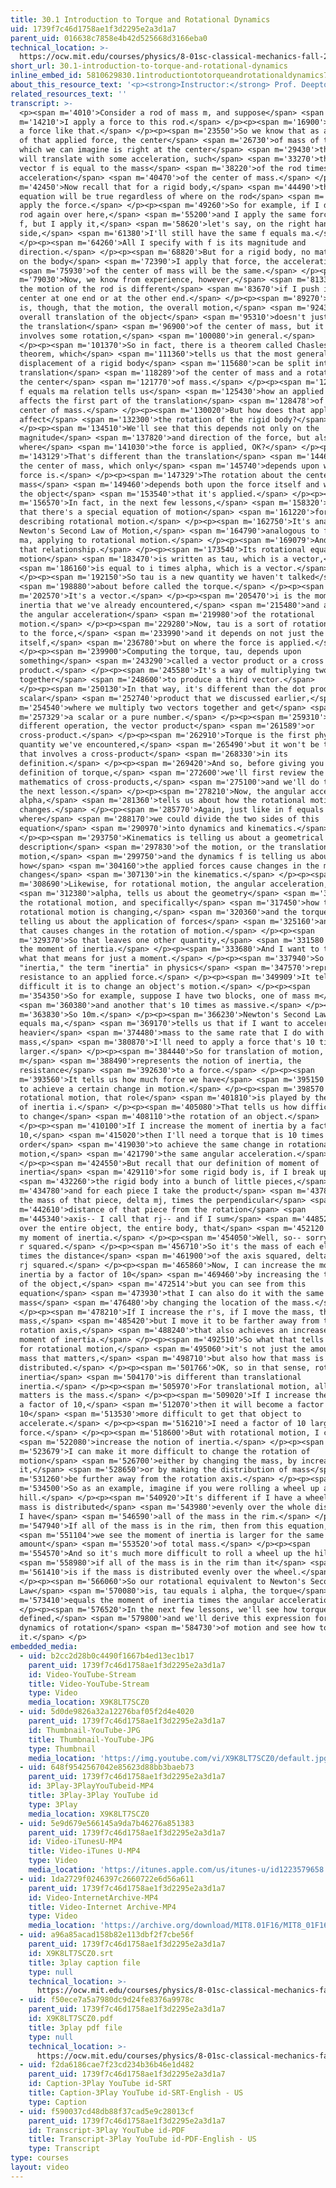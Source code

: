 ```yaml
---
title: 30.1 Introduction to Torque and Rotational Dynamics
uid: 1739f7c46d1758ae1f3d2295e2a3d1a7
parent_uid: 016638c7858e4b42d525668d3166eba0
technical_location: >-
  https://ocw.mit.edu/courses/physics/8-01sc-classical-mechanics-fall-2016/week-10-rotational-motion/30.1-introduction-to-torque-and-rotational-dynamics/30.1-introduction-to-torque-and-rotational-dynamics
short_url: 30.1-introduction-to-torque-and-rotational-dynamics
inline_embed_id: 5810629830.1introductiontotorqueandrotationaldynamics79048834
about_this_resource_text: '<p><strong>Instructor:</strong> Prof. Deepto Chakrabarty</p>'
related_resources_text: ''
transcript: >-
  <p><span m='4010'>Consider a rod of mass m, and suppose</span> <span
  m='14210'>I apply a force to this rod.</span> </p><p><span m='16900'>Let's say
  a force like that.</span> </p><p><span m='23550'>So we know that as a result
  of that applied force, the center</span> <span m='26730'>of mass of the rod,
  which we can imagine is right at the center</span> <span m='29430'>the rod,
  will translate with some acceleration, such</span> <span m='33270'>that the
  vector f is equal to the mass</span> <span m='38220'>of the rod times the
  acceleration</span> <span m='40470'>of the center of mass.</span> </p><p><span
  m='42450'>Now recall that for a rigid body,</span> <span m='44490'>this
  equation will be true regardless of where on the rod</span> <span m='47880'>I
  apply the force.</span> </p><p><span m='49260'>So for example, if I draw the
  rod again over here,</span> <span m='55200'>and I apply the same force, vector
  f, but I apply it,</span> <span m='58620'>let's say, on the right hand
  side,</span> <span m='61380'>I'll still have the same f equals ma.</span>
  </p><p><span m='64260'>All I specify with f is its magnitude and
  direction.</span> </p><p><span m='68820'>But for a rigid body, no matter where
  on the body</span> <span m='72390'>I apply that force, the acceleration</span>
  <span m='75930'>of the center of mass will be the same.</span> </p><p><span
  m='79030'>Now, we know from experience, however,</span> <span m='81330'>that
  the motion of the rod is different</span> <span m='83670'>if I push it at the
  center at one end or at the other end.</span> </p><p><span m='89270'>The point
  is, though, that the motion, the overall motion,</span> <span m='92430'>the
  overall translation of the object</span> <span m='95310'>doesn't just involve
  the translation</span> <span m='96900'>of the center of mass, but it also
  involves some rotation,</span> <span m='100080'>in general.</span>
  </p><p><span m='101370'>So in fact, there is a theorem called Chasles'
  theorem, which</span> <span m='111360'>tells us that the most general
  displacement of a rigid body</span> <span m='115680'>can be split into the
  translation</span> <span m='118289'>of the center of mass and a rotation about
  the center</span> <span m='121770'>of mass.</span> </p><p><span m='122610'>Our
  f equals ma relation tells us</span> <span m='125430'>how an applied force
  affects the first part of the translation</span> <span m='128478'>of the
  center of mass.</span> </p><p><span m='130020'>But how does that applied force
  affect</span> <span m='132300'>the rotation of the rigid body?</span>
  </p><p><span m='134510'>We'll see that this depends not only on the
  magnitude</span> <span m='137820'>and direction of the force, but also on
  where</span> <span m='141030'>the force is applied, OK?</span> </p><p><span
  m='143129'>That's different than the translation</span> <span m='144670'>of
  the center of mass, which only</span> <span m='145740'>depends upon what the
  force is.</span> </p><p><span m='147329'>The rotation about the center of
  mass</span> <span m='149460'>depends both upon the force itself and where on
  the object</span> <span m='153540'>that it's applied.</span> </p><p><span
  m='156570'>In fact, in the next few lessons,</span> <span m='158320'>we'll see
  that there's a special equation of motion</span> <span m='161220'>for
  describing rotational motion.</span> </p><p><span m='162750'>It's analogous to
  Newton's Second Law of Motion,</span> <span m='164790'>analogous to f equals
  ma, applying to rotational motion.</span> </p><p><span m='169079'>And we write
  that relationship.</span> </p><p><span m='173540'>Its rotational equation of
  motion</span> <span m='183470'>is written as tau, which is a vector,</span>
  <span m='186160'>is equal to i times alpha, which is a vector.</span>
  </p><p><span m='192150'>So tau is a new quantity we haven't talked</span>
  <span m='198880'>about before called the torque.</span> </p><p><span
  m='202570'>It's a vector.</span> </p><p><span m='205470'>i is the moment of
  inertia that we've already encountered,</span> <span m='215480'>and alpha is
  the angular acceleration</span> <span m='219980'>of the rotational
  motion.</span> </p><p><span m='229280'>Now, tau is a sort of rotational analog
  to the force,</span> <span m='233990'>and it depends on not just the force
  itself,</span> <span m='236780'>but on where the force is applied.</span>
  </p><p><span m='239900'>Computing the torque, tau, depends upon
  something</span> <span m='243290'>called a vector product or a cross
  product.</span> </p><p><span m='245580'>It's a way of multiplying two vectors
  together</span> <span m='248600'>to produce a third vector.</span>
  </p><p><span m='250130'>In that way, it's different than the dot product or
  scalar</span> <span m='252740'>product that we discussed earlier,</span> <span
  m='254540'>where we multiply two vectors together and get</span> <span
  m='257329'>a scalar or a pure number.</span> </p><p><span m='259310'>This is a
  different operation, the vector product</span> <span m='261589'>or
  cross-product.</span> </p><p><span m='262910'>Torque is the first physical
  quantity we've encountered,</span> <span m='265490'>but it won't be the last,
  that involves a cross-product</span> <span m='268330'>in its
  definition.</span> </p><p><span m='269420'>And so, before giving you a formal
  definition of torque,</span> <span m='272600'>we'll first review the
  mathematics of cross-products,</span> <span m='275100'>and we'll do that in
  the next lesson.</span> </p><p><span m='278210'>Now, the angular acceleration,
  alpha,</span> <span m='281360'>tells us about how the rotational motion
  changes.</span> </p><p><span m='285770'>Again, just like in f equals ma,
  where</span> <span m='288170'>we could divide the two sides of this
  equation</span> <span m='290970'>into dynamics and kinematics.</span>
  </p><p><span m='293750'>Kinematics is telling us about a geometrical
  description</span> <span m='297830'>of the motion, or the translation of
  motion,</span> <span m='299750'>and the dynamics f is telling us about
  how</span> <span m='304160'>the applied forces cause changes in the motion,
  changes</span> <span m='307130'>in the kinematics.</span> </p><p><span
  m='308690'>Likewise, for rotational motion, the angular acceleration,</span>
  <span m='312380'>alpha, tells us about the geometry</span> <span m='315560'>of
  the rotational motion, and specifically</span> <span m='317450'>how the
  rotational motion is changing,</span> <span m='320360'>and the torque is
  telling us about the application of forces</span> <span m='325160'>and how
  that causes changes in the rotation of motion.</span> </p><p><span
  m='329370'>So that leaves one other quantity,</span> <span m='331580'>which is
  the moment of inertia.</span> </p><p><span m='333680'>And I want to talk about
  what that means for just a moment.</span> </p><p><span m='337940'>So the term
  "inertia," the term "inertia" in physics</span> <span m='347570'>represents a
  resistance to an applied force.</span> </p><p><span m='349909'>It tells us how
  difficult it is to change an object's motion.</span> </p><p><span
  m='354350'>So for example, suppose I have two blocks, one of mass m</span>
  <span m='360380'>and another that's 10 times as massive.</span> </p><p><span
  m='363830'>So 10m.</span> </p><p><span m='366230'>Newton's Second Law, f
  equals ma,</span> <span m='369170'>tells us that if I want to accelerate the
  heavier</span> <span m='374480'>mass to the same rate that I do with a smaller
  mass,</span> <span m='380870'>I'll need to apply a force that's 10 times
  larger.</span> </p><p><span m='384440'>So for translation of motion, the mass
  m</span> <span m='388490'>represents the notion of inertia, the
  resistance</span> <span m='392630'>to a force.</span> </p><p><span
  m='393560'>It tells us how much force we have</span> <span m='395150'>to apply
  to achieve a certain change in motion.</span> </p><p><span m='398570'>Now, for
  rotational motion, that role</span> <span m='401810'>is played by the moment
  of inertia i.</span> </p><p><span m='405080'>That tells us how difficult it is
  to change</span> <span m='408110'>the rotation of an object.</span>
  </p><p><span m='410100'>If I increase the moment of inertia by a factor of
  10,</span> <span m='415020'>then I'll need a torque that is 10 times larger in
  order</span> <span m='419030'>to achieve the same change in rotational
  motion,</span> <span m='421790'>the same angular acceleration.</span>
  </p><p><span m='424550'>But recall that our definition of moment of
  inertia</span> <span m='429110'>for some rigid body is, if I break up</span>
  <span m='432260'>the rigid body into a bunch of little pieces,</span> <span
  m='434780'>and for each piece I take the product</span> <span m='437840'>of
  the mass of that piece, delta mj, times the perpendicular</span> <span
  m='442610'>distance of that piece from the rotation</span> <span
  m='445340'>axis-- I call that rj-- and if I sum</span> <span m='448520'>that
  over the entire object, the entire body, that</span> <span m='452120'>gives me
  my moment of inertia.</span> </p><p><span m='454050'>Well, so-- sorry, this is
  r squared.</span> </p><p><span m='456710'>So it's the mass of each element
  times the distance</span> <span m='461900'>of the axis squared, delta mj times
  rj squared.</span> </p><p><span m='465860'>Now, I can increase the moment of
  inertia by a factor of 10</span> <span m='469460'>by increasing the total mass
  of the object,</span> <span m='472514'>but you can see from this
  equation</span> <span m='473930'>that I can also do it with the same
  mass</span> <span m='476480'>by changing the location of the mass.</span>
  </p><p><span m='478210'>If I increase the r's, if I move the mass, the same
  mass,</span> <span m='485420'>but I move it to be farther away from the
  rotation axis,</span> <span m='488240'>that also achieves an increase in the
  moment of inertia.</span> </p><p><span m='492510'>So what that tells is that
  for rotational motion,</span> <span m='495060'>it's not just the amount of
  mass that matters,</span> <span m='498710'>but also how that mass is
  distributed.</span> </p><p><span m='501766'>OK, so in that sense, rotational
  inertia</span> <span m='504170'>is different than translational
  inertia.</span> </p><p><span m='505970'>For translational motion, all that
  matters is the mass.</span> </p><p><span m='509020'>If I increase the mass by
  a factor of 10,</span> <span m='512070'>then it will become a factor of
  10</span> <span m='513530'>more difficult to get that object to
  accelerate.</span> </p><p><span m='516210'>I need a factor of 10 larger
  force.</span> </p><p><span m='518600'>But with rotational motion, I can</span>
  <span m='522080'>increase the notion of inertia.</span> </p><p><span
  m='523679'>I can make it more difficult to change the rotation of
  motion</span> <span m='526700'>either by changing the mass, by increasing
  it,</span> <span m='528650'>or by making the distribution of mass</span> <span
  m='531260'>be further away from the rotation axis.</span> </p><p><span
  m='534500'>So as an example, imagine if you were rolling a wheel up a
  hill.</span> </p><p><span m='540920'>It's different if I have a wheel whose
  mass is distributed</span> <span m='543980'>evenly over the whole disk, or if
  I have</span> <span m='546590'>all of the mass in the rim.</span> </p><p><span
  m='547940'>If all of the mass is in the rim, then from this equation,</span>
  <span m='551104'>we see the moment of inertia is larger for the same
  amount</span> <span m='553520'>of total mass.</span> </p><p><span
  m='554570'>And so it's much more difficult to roll a wheel up the hill</span>
  <span m='558980'>if all of the mass is in the rim than it</span> <span
  m='561410'>is if the mass is distributed evenly over the wheel.</span>
  </p><p><span m='566060'>So our rotational equivalent to Newton's Second
  Law</span> <span m='570080'>is, tau equals i alpha, the torque</span> <span
  m='573410'>equals the moment of inertia times the angular acceleration.</span>
  </p><p><span m='576520'>In the next few lessons, we'll see how torque is
  defined,</span> <span m='579800'>and we'll derive this expression for the
  dynamics of rotation</span> <span m='584730'>of motion and see how to apply
  it.</span> </p>
embedded_media:
  - uid: b2cc2d28b0c4490f1667b4ed13ec1b17
    parent_uid: 1739f7c46d1758ae1f3d2295e2a3d1a7
    id: Video-YouTube-Stream
    title: Video-YouTube-Stream
    type: Video
    media_location: X9K8LT7SCZ0
  - uid: 5d0de9826a32a12276baf05f2d4e4020
    parent_uid: 1739f7c46d1758ae1f3d2295e2a3d1a7
    id: Thumbnail-YouTube-JPG
    title: Thumbnail-YouTube-JPG
    type: Thumbnail
    media_location: 'https://img.youtube.com/vi/X9K8LT7SCZ0/default.jpg'
  - uid: 648f9542567042e85623d88bb3baeb73
    parent_uid: 1739f7c46d1758ae1f3d2295e2a3d1a7
    id: 3Play-3PlayYouTubeid-MP4
    title: 3Play-3Play YouTube id
    type: 3Play
    media_location: X9K8LT7SCZ0
  - uid: 5e9d679e566145a9da7b46276a851383
    parent_uid: 1739f7c46d1758ae1f3d2295e2a3d1a7
    id: Video-iTunesU-MP4
    title: Video-iTunes U-MP4
    type: Video
    media_location: 'https://itunes.apple.com/us/itunes-u/id1223579658'
  - uid: 1da2729f0246397c2660722e6d56a611
    parent_uid: 1739f7c46d1758ae1f3d2295e2a3d1a7
    id: Video-InternetArchive-MP4
    title: Video-Internet Archive-MP4
    type: Video
    media_location: 'https://archive.org/download/MIT8.01F16/MIT8_01F16_L30v01_360p.mp4'
  - uid: a96a85acad158b82e113dbf2f7cbe56f
    parent_uid: 1739f7c46d1758ae1f3d2295e2a3d1a7
    id: X9K8LT7SCZ0.srt
    title: 3play caption file
    type: null
    technical_location: >-
      https://ocw.mit.edu/courses/physics/8-01sc-classical-mechanics-fall-2016/week-10-rotational-motion/30.1-introduction-to-torque-and-rotational-dynamics/30.1-introduction-to-torque-and-rotational-dynamics/X9K8LT7SCZ0.srt
  - uid: f50ece7a5a7980dc9d24fe8376a9978c
    parent_uid: 1739f7c46d1758ae1f3d2295e2a3d1a7
    id: X9K8LT7SCZ0.pdf
    title: 3play pdf file
    type: null
    technical_location: >-
      https://ocw.mit.edu/courses/physics/8-01sc-classical-mechanics-fall-2016/week-10-rotational-motion/30.1-introduction-to-torque-and-rotational-dynamics/30.1-introduction-to-torque-and-rotational-dynamics/X9K8LT7SCZ0.pdf
  - uid: f2da6186cae7f23cd234b36b46e1d482
    parent_uid: 1739f7c46d1758ae1f3d2295e2a3d1a7
    id: Caption-3Play YouTube id-SRT
    title: Caption-3Play YouTube id-SRT-English - US
    type: Caption
  - uid: f590037cd48db88f37cad5e9c28013cf
    parent_uid: 1739f7c46d1758ae1f3d2295e2a3d1a7
    id: Transcript-3Play YouTube id-PDF
    title: Transcript-3Play YouTube id-PDF-English - US
    type: Transcript
type: courses
layout: video
---
```

